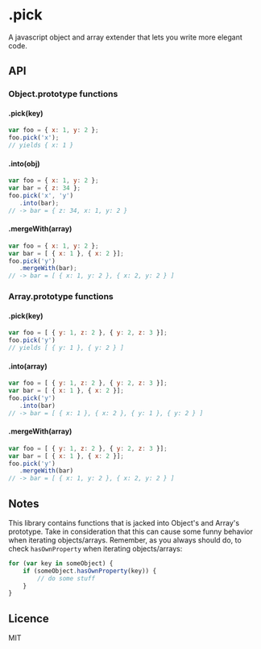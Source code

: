 .pick
====

A javascript object and array extender that lets you write more elegant code.

## API
### Object.prototype functions
#### .pick(key)
```javascript
var foo = { x: 1, y: 2 };
foo.pick('x');
// yields { x: 1 }
```
#### .into(obj)
```javascript
var foo = { x: 1, y: 2 };
var bar = { z: 34 };
foo.pick('x', 'y')
   .into(bar);
// -> bar = { z: 34, x: 1, y: 2 }
```
#### .mergeWith(array)
```javascript
var foo = { x: 1, y: 2 };
var bar = [ { x: 1 }, { x: 2 }];
foo.pick('y')
   .mergeWith(bar);
// -> bar = [ { x: 1, y: 2 }, { x: 2, y: 2 } ]
```
### Array.prototype functions
#### .pick(key)
```javascript
var foo = [ { y: 1, z: 2 }, { y: 2, z: 3 }];
foo.pick('y')
// yields [ { y: 1 }, { y: 2 } ]
```
#### .into(array)
```javascript
var foo = [ { y: 1, z: 2 }, { y: 2, z: 3 }];
var bar = [ { x: 1 }, { x: 2 }];
foo.pick('y')
   .into(bar)
// -> bar = [ { x: 1 }, { x: 2 }, { y: 1 }, { y: 2 } ]
```
#### .mergeWith(array)
```javascript
var foo = [ { y: 1, z: 2 }, { y: 2, z: 3 }];
var bar = [ { x: 1 }, { x: 2 }];
foo.pick('y')
   .mergeWith(bar)
// -> bar = [ { x: 1, y: 2 }, { x: 2, y: 2 } ]
```
## Notes
This library contains functions that is jacked into Object's and Array's prototype. Take in consideration that this can cause some funny behavior when iterating objects/arrays. Remember, as you always should do, to check `hasOwnProperty` when iterating objects/arrays:
```javascript
for (var key in someObject) {
	if (someObject.hasOwnProperty(key)) {
		// do some stuff
	}
}
```
## Licence
MIT
